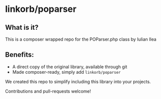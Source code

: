 # linkorb/poparser

## What is it?

This is a composer wrapped repo for the POParser.php class by Iulian Ilea

## Benefits:

* A direct copy of the original library, available through git
* Made composer-ready, simply add `linkorb/poparser`

We created this repo to simplify including this library into your projects.

Contributions and pull-requests welcome!

